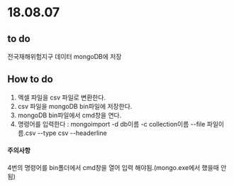 # 18.08.07

## to do

전국재해위험지구 데이터 mongoDB에 저장

## How to do

1. 엑셀 파일을 csv 파일로 변환한다.
2. csv 파일을 mongoDB bin파일에 저장한다.
3. mongoDB bin파일에서 cmd창을 연다.
4. 명령어를 입력한다 : mongoimport -d db이름 -c collection이름 --file 파일이름.csv --type csv --headerline 

#### 주의사항

4번의 명령어를 bin폴더에서 cmd창을 열어 입력 해야됨.\(mongo.exe에서 했을때 안됨\)


